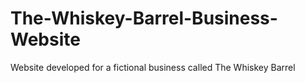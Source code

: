 # The-Whiskey-Barrel-Business-Website
Website developed for a fictional business called The Whiskey Barrel
